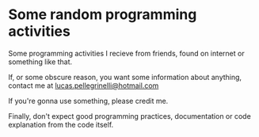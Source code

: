 # Some random programming activities
Some programming activities I recieve from friends, found on internet or something like that.

If, or some obscure reason, you want some information about anything, contact me at lucas.pellegrinelli@hotmail.com

If you're gonna use something, please credit me.

Finally, don't expect good programming practices, documentation or code explanation from the code itself.
